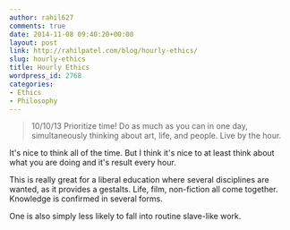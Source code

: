 ```yaml
---
author: rahil627
comments: true
date: 2014-11-08 09:40:20+00:00
layout: post
link: http://rahilpatel.com/blog/hourly-ethics/
slug: hourly-ethics
title: Hourly Ethics
wordpress_id: 2768
categories:
- Ethics
- Philosophy
---
```


<blockquote>10/10/13
Prioritize time! Do as much as you can in one day, simultaneously thinking about art, life, and people. Live by the hour.</blockquote>



It's nice to think all of the time. But I think it's nice to at least think about what you are doing and it's result every hour.

This is really great for a liberal education where several disciplines are wanted, as it provides a gestalts. Life, film, non-fiction all come together. Knowledge is confirmed in several forms.

One is also simply less likely to fall into routine slave-like work.
